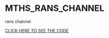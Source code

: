 # MTHS_RANS_CHANNEL
rans channel


[CLICK HERE TO SEE THE CODE](https://nbviewer.jupyter.org/github/Fluid-Dynamics-Of-Energy-Systems-Team/MTHS_RANS_CHANNEL/blob/master/main.ipynb)


